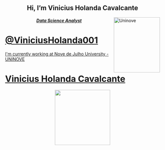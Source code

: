 
<h2 align="center">  Hi, I’m Vinicius Holanda Cavalcante </h2>

<div>
  <a href="https://www.uninove.br/">
  <img align="right" height="180em" width="150px" alt="Uninove" src="https://www.uninove.br/logo-uninove.svg"/>
</div>

<h5 align="center"> Data Science Analyst</h5>


# @ViniciusHolanda001
I'm currently working at Nove de Julho University - UNINOVE



# Vinicius Holanda Cavalcante
<div align="center">
  <a href="https://github.com/viniciusholanda001">
  <img height="180em" src="https://github-readme-stats.vercel.app/api?username=viniciusHolanda001&show_icons=true&theme=dark&count_private=true"/>
</div>

